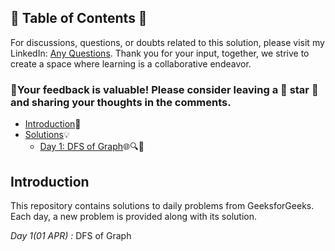 ## 📜 Table of Contents 📜

For discussions, questions, or doubts related to this solution, please visit my LinkedIn: [Any Questions](https://www.linkedin.com/in/patel-hetkumar-sandipbhai-8b110525a). Thank you for your input, together, we strive to create a space where learning is a collaborative endeavor.

### 🔮Your feedback is valuable! Please consider leaving a 🌟 star 🌟 and sharing your thoughts in the comments.

- [Introduction](./README.md)📝
- [Solutions](April%202025%20GFG%20SOLUTION)💡
  - [Day 1: DFS of Graph]()🌐🔍🌲



## Introduction

This repository contains solutions to daily problems from GeeksforGeeks. Each day, a new problem is provided along with its solution.

*Day 1(01 APR) :* DFS of Graph

<!--*Day 2(02 APR) :*

*Day 3(03 APR) :* 

*Day 4(04 APR) :* 

*Day 5(05 APR) :* 

*Day 6(06 APR) :* 

*Day 7(07 APR) :* 

*Day 8(08 APR) :* 

*Day 9(09 APR) :* 

*Day 10(10 APR) :* 

*Day 11(11 APR) :* 

*Day 12(12 APR) :* 

*Day 13(13 APR) :* 

*Day 14(14 APR) :* 

*Day 15(15 APR) :* 

*Day 16(16 APR) :* 

*Day 17(17 APR) :* 

*Day 18(18 APR) :* 

*Day 19(19 APR) :* 

*Day 20(20 APR) :* 

*Day 21(21 APR) :* 

*Day 22(22 APR) :* 

*Day 23(23 APR) :* 

*Day 24(24 APR) :* 

*Day 25(25 APR) :* 

*Day 26(26 APR) :* 

*Day 27(27 APR) :* 

*Day 28(28 APR) :* 

*Day 29(29 APR) :* 

*Day 30(30 APR) :*--> 
